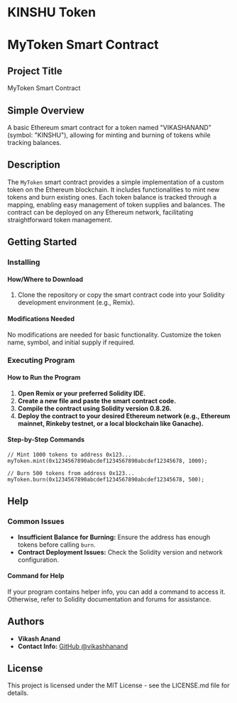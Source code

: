 # KINSHU Token
# MyToken Smart Contract

## Project Title
MyToken Smart Contract

## Simple Overview
A basic Ethereum smart contract for a token named "VIKASHANAND" (symbol: "KINSHU"), allowing for minting and burning of tokens while tracking balances.

## Description
The `MyToken` smart contract provides a simple implementation of a custom token on the Ethereum blockchain. It includes functionalities to mint new tokens and burn existing ones. Each token balance is tracked through a mapping, enabling easy management of token supplies and balances. The contract can be deployed on any Ethereum network, facilitating straightforward token management.

## Getting Started

### Installing

#### How/Where to Download
1. Clone the repository or copy the smart contract code into your Solidity development environment (e.g., Remix).

#### Modifications Needed
No modifications are needed for basic functionality. Customize the token name, symbol, and initial supply if required.

### Executing Program

#### How to Run the Program
1. **Open Remix or your preferred Solidity IDE.**
2. **Create a new file and paste the smart contract code.**
3. **Compile the contract using Solidity version 0.8.26.**
4. **Deploy the contract to your desired Ethereum network (e.g., Ethereum mainnet, Rinkeby testnet, or a local blockchain like Ganache).**

#### Step-by-Step Commands
```solidity
// Mint 1000 tokens to address 0x123...
myToken.mint(0x1234567890abcdef1234567890abcdef12345678, 1000);

// Burn 500 tokens from address 0x123...
myToken.burn(0x1234567890abcdef1234567890abcdef12345678, 500);
```

## Help

### Common Issues
- **Insufficient Balance for Burning:** Ensure the address has enough tokens before calling `burn`.
- **Contract Deployment Issues:** Check the Solidity version and network configuration.

#### Command for Help
If your program contains helper info, you can add a command to access it. Otherwise, refer to Solidity documentation and forums for assistance.

## Authors
- **Vikash Anand**
- **Contact Info:** [GitHub @vikashhanand]((https://github.com/vikashhanand))

## License
This project is licensed under the MIT License - see the LICENSE.md file for details.
